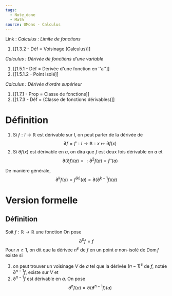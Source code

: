 ```yaml
---
tags:
  - Note_done
  - Math
source: UMons - Calculus
---
```


Link :
_Calculus : Limite de fonctions_
1. [[1.3.2 - Déf = Voisinage (Calculus)]]

_Calculus : Dérivée de fonctions d'une variable_
1. [[1.5.1 - Déf = Dérivée d'une fonction en ''a'']]
2. [[1.5.1.2 - Point isolé]]

_Calculus : Dérivée d'ordre supérieur_
1. [[1.7.1 - Prop = Classe de fonctions]]
2. [[1.7.3 - Déf = (Classe de fonctions dérivables)]]

# Définition
1. Si $f : I \to \mathbb{R}$ est dérivable sur $I$, on peut parler de la dérivée de $$\partial f = f' : I \to \mathbb{R} : x \mapsto \partial f(x)$$ 
2. Si $\partial f(x)$ est dérivable en $a$, on dira que $f$ est deux fois dérivable en $a$ et $$\partial (\partial f)(a) =: \partial^2 f(a) = f''(a)$$ 

De manière générale, $$\partial^k f(a) = f^{(k)}(a) = \partial (\partial^{k-1} f)(a)$$ 

# Version formelle
## Définition
Soit $f : \mathbb{R} \to \mathbb{R}$ une fonction
On pose $$\partial^0 f = f$$ Pour $n \ge 1$, on dit que la dérivée $n^e$ de $f$ en un point $a$ non-isolé de $\operatorname{Dom}f$ existe si 
1. on peut trouver un voisinage $V$ de $a$ tel que la dérivée $(n-1)^e$ de $f$, notée $\partial^{n-1} f$, existe sur $V$ et
2. $\partial^{n-1} f$ est dérivable en $a$. On pose $$\partial^n f(a) = \partial (\partial^{n-1} f)(a)$$
